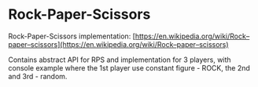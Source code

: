 # Rock-Paper-Scissors

Rock-Paper-Scissors implementation: [https://en.wikipedia.org/wiki/Rock–paper–scissors](https://en.wikipedia.org/wiki/Rock–paper–scissors)

Contains abstract API for RPS and implementation for 3 players,
with console example where the 1st player use constant figure - ROCK, the 2nd and 3rd - random.